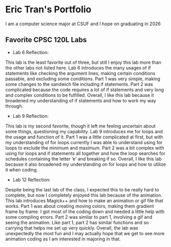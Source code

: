# Eric Tran's Portfolio

I am a computer science major at CSUF and I hope on graduating in 2026

## Favorite CPSC 120L Labs

* Lab 6 Reflection: 

This lab is the least favorite out of three, but still I enjoy this lab more than the other labs not listed here. Lab 6 introduces the many usages of if statements like checking the argument lines, making certain
conditions passable, and excluding some conditions. Part 1 was very simple, making some changes to the sandwich file including if statements. Part 2 was complicated because the code requires a lot of if statements
and very long and complex conditions to be fulfilled. Overall, I like this lab because it broadened my understanding of if statements and how to work my way through.

* Lab 9 Reflection: 

This lab is my second favorite, though it left me feeling uncertain about some things, questioning my capability. Lab 9 introduces me for loops and the usage and function of it. Part 1 was a little complicated at
first, but with my understanding of for loops currently I was able to understand using for loops to exclude the minimum and maximum. Part 2 was a bit complex with using for loops and if statements all together and
how the loop searches for schedules containing the letter ‘e’ and breaking if so. Overall, I like this lab because it also broadened my understanding on for loops and how to utilize it when coding.

* Lab 12 Reflection: 

Despite being the last lab of the class, I expected this to be really hard to complete, but now I completely enjoyed this lab because of the animation. This lab introduces Magick++ and how to make an animation or
gif file that works. Part 1 was about creating moving colors, making them gradient frame by frame. I got most of the coding down and needed a little help with some compiling errors. Part 2 was similar to part 1,
involving a gif and seeing the animation. Like part 1, part 2 has similar functions and so carrying that helps me set up very quickly. Overall, the lab was unexpectedly the most fun and I may actually hope that we
get to see more animation coding as I am interested in majoring in that.